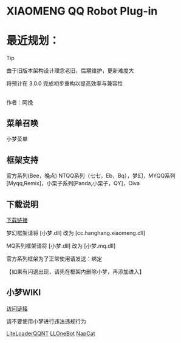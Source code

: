 # XIAOMENG QQ Robot Plug-in

# 最近规划：
> [!TIP] 
> 由于旧版本架构设计理念老旧，后期维护，更新难度大
> 
> 将预计在 3.0.0 完成初步重构以提高效率与兼容性


##  
作者：阿挽

## 菜单召唤
 小梦菜单
## 框架支持
官方系列(Bee，晚点) NTQQ系列（七七，Eb，Bq），梦幻，MYQQ系列[Myqq,Remix]，小栗子系列[Panda,小栗子，QY]，Oiva 
## 下载说明
[下载链接](https://github.com/HANG-XM/XIAOMENG/releases)

梦幻框架请将 [小梦.dll] 改为 [cc.hanghang.xiaomeng.dll]

MQ系列框架请将 [小梦.dll] 改为 [小梦.mq.dll]

官方系列框架为了正常使用请发送：绑定

   【如果有闪退出现，请先在框架内删除小梦，再添加进入】
## 小梦WIKI
[访问链接](https://github.com/HANG-XM/XIAOMENG/wiki)

 请不要使用小梦进行违法违规行为
 
[LiteLoaderQQNT](https://github.com/LiteLoaderQQNT/LiteLoaderQQNT) [LLOneBot](https://github.com/LLOneBot/LLOneBot) [NapCat](https://github.com/NapNeko/NapCatQQ)
